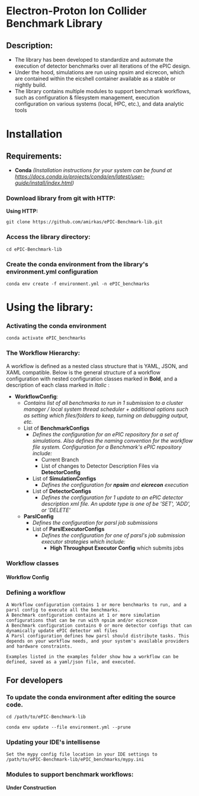 # Electron-Proton Ion Collider Benchmark Library

## Description:
- The library has been developed to standardize and automate the execution of detector benchmarks over all iterations of the ePIC design.
- Under the hood, simulations are run using npsim and eicrecon, which are contained within the eicshell container available as a stable or nightly build.
- The library contains multiple modules to support benchmark workflows, such as configuration & filesystem management, execution configuration on various systems (local, HPC, etc.), and data analytic tools

# Installation

## Requirements:
- **Conda** 
	*(Installation instructions for your system can be found at https://docs.conda.io/projects/conda/en/latest/user-guide/install/index.html)*

### Download library from git with HTTP:

**Using HTTP:**
```
git clone https://github.com/amirkas/ePIC-Benchmark-lib.git
```
### Access the library directory:
```
cd ePIC-Benchmark-lib
```
### Create the conda environment from the library's environment.yml configuration
```
conda env create -f environment.yml -n ePIC_benchmarks
```

# Using the library:

### Activating the conda environment

```
conda activate ePIC_benchmarks
```

### The Workflow Hierarchy:


A workflow is defined as a nested class structure that is YAML, JSON, and XAML compatible.
Below is the general structure of a workflow configuration with nested configuration classes marked in **Bold**, and a description of each class marked in *Italic* :

- **WorkflowConfig**:
	- *Contains list of all benchmarks to run in 1 submission to a cluster manager / local system thread scheduler + additional options such as setting which files/folders to keep, turning on debugging output, etc.*
	- List of **BenchmarkConfigs**
		- *Defines the configuration for an ePIC repository for a set of simulations. Also defines the naming convention for the workflow file system. Configuration for a Benchmark's ePIC repository include:*
			- Current Branch
			- List of changes to Detector Description Files via **DetectorConfig**
		- List of **SimulationConfigs**
			- *Defines the configuration for **npsim** and **eicrecon** execution*
		- List of **DetectorConfigs**
			- *Defines the configuration for 1 update to an ePIC detector description xml file. An update type is one of be 'SET', 'ADD', or 'DELETE'*
	- **ParslConfig**
		- *Defines the configuration for parsl job submissions*
		- List of **ParslExecutorConfigs**
			- *Defines the configuration for one of parsl's job submission executor strategies which include:*
				- **High Throughput Executor Config** which submits jobs  
				




### Workflow classes

#### Workflow Config





### Defining a workflow
	
```
A Workflow configuration contains 1 or more benchmarks to run, and a parsl config to execute all the benchmarks.
A Benchmark configuration contains at 1 or more simulation configurations that can be run with npsim and/or eicrecon
A Benchmark configuration contains 0 or more detector configs that can dynamically update ePIC detector xml files
A Parsl configuration defines how parsl should distribute tasks. This depends on your workflow needs, and your system's available providers and hardware constraints.

Examples listed in the examples folder show how a workflow can be defined, saved as a yaml/json file, and executed.
```
	


## For developers

### To update the conda environment after editing the source code.

```
cd /path/to/ePIC-Benchmark-lib
```

```
conda env update --file environment.yml --prune
```

### Updating your IDE's intellisense

```
Set the mypy config file location in your IDE settings to /path/to/ePIC-Benchmark-lib/ePIC_benchmarks/mypy.ini
```
	
	

### Modules to support benchmark workflows:

**Under Construction**

